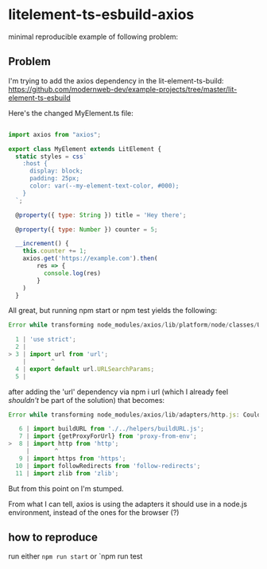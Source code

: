# litelement-ts-esbuild-axios

minimal reproducible example of following problem:


## Problem

I'm trying to add the axios dependency in the lit-element-ts-build: https://github.com/modernweb-dev/example-projects/tree/master/lit-element-ts-esbuild

Here's the changed MyElement.ts file:

```javascript

import axios from "axios";

export class MyElement extends LitElement {
  static styles = css`
    :host {
      display: block;
      padding: 25px;
      color: var(--my-element-text-color, #000);
    }
  `;

  @property({ type: String }) title = 'Hey there';

  @property({ type: Number }) counter = 5;

  __increment() {
    this.counter += 1;
    axios.get('https://example.com').then(
        res => {
          console.log(res)
        }
    )
  }

```

All great, but running npm start or npm test yields the following:

```javascript
Error while transforming node_modules/axios/lib/platform/node/classes/URLSearchParams.js: Could not resolve import "url".

  1 | 'use strict';
  2 | 
> 3 | import url from 'url';
    |       ^
  4 | export default url.URLSearchParams;
  5 | 
```

after adding the 'url' dependency via npm i url (which I already feel _shouldn't_ be part of the solution) that becomes:

```javascript
Error while transforming node_modules/axios/lib/adapters/http.js: Could not resolve import "http".

   6 | import buildURL from './../helpers/buildURL.js';
   7 | import {getProxyForUrl} from 'proxy-from-env';
>  8 | import http from 'http';
     |       ^
   9 | import https from 'https';
  10 | import followRedirects from 'follow-redirects';
  11 | import zlib from 'zlib';

```

But from this point on I'm stumped.

From what I can tell, axios is using the adapters it should use in a node.js environment, instead of the ones for the browser (?)


## how to reproduce

run either `npm run start` or `npm run test




